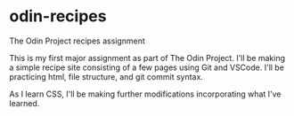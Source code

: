 # odin-recipes
The Odin Project recipes assignment

This is my first major assignment as part of The Odin Project. I'll be making a simple recipe site consisting of a few pages using Git and VSCode. I'll be practicing html, file structure, and git commit syntax.

As I learn CSS, I'll be making further modifications incorporating what I've learned.
